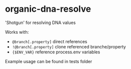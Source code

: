 # organic-dna-resolve

'Shotgun' for resolving DNA values

Works with:
- `@branch[.property]` direct references
- `!@branch[.property]` clone referenced branche/property
- `{$ENV_VAR}` reference process.env variables

Example usage can be found in tests folder